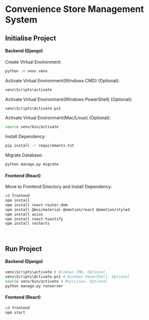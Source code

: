 # Convenience Store Management System
## Initialise Project
#### Backend (Django)
Create Virtual Environment:
```bash
python -m venv venv
```

Activate Virtual Environment(Windows CMD) (Optional):
```bash
venv\Scripts\activate
```

Activate Virtual Environment(Windows PowerShell) (Optional):
```bash
venv\Scripts\Activate.ps1
```

Activate Virtual Environment(Mac/Linux) (Optional):
```bash
source venv/bin/activate
```

Install Dependency:
```bash
pip install -r requirements.txt
```

Migrate Database:
```bash
python manage.py migrate
```

#### Frontend (React)
Move to Frontend Directory and Install Dependency:
```bash
cd frontend
npm install
npm install react-router-dom
npm install @mui/material @emotion/react @emotion/styled
npm install axios
npm install react-toastify
npm install recharts
```
<br>

## Run Project
#### Backend (Django)
```bash
venv\Scripts\activate # Windows CMD, Optional
venv\Scripts\Activate.ps1 # Windows PowerShell, Optional
source venv/bin/activate # Mac/Linux, Optional
python manage.py runserver
```

#### Frontend (React)
```bash
cd frontend
npm start
```